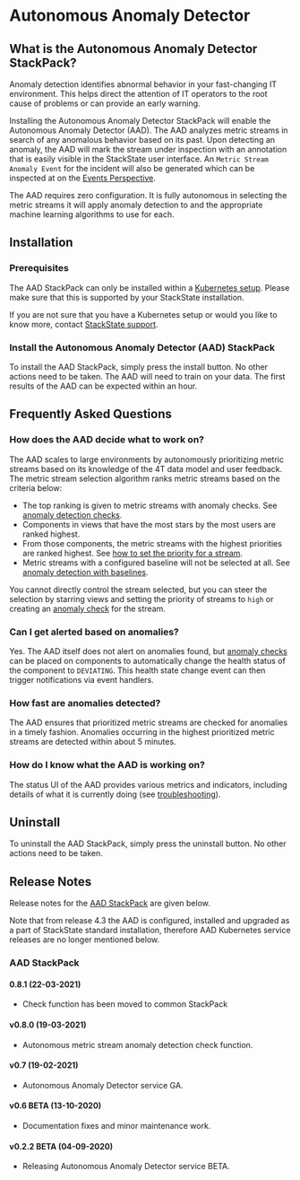 # Autonomous Anomaly Detector

## What is the Autonomous Anomaly Detector StackPack?

Anomaly detection identifies abnormal behavior in your fast-changing IT environment. This helps direct the attention of IT operators to the root cause of problems or can provide an early warning.

Installing the Autonomous Anomaly Detector StackPack will enable the Autonomous Anomaly Detector \(AAD\). The AAD analyzes metric streams in search of any anomalous behavior based on its past. Upon detecting an anomaly, the AAD will mark the stream under inspection with an annotation that is easily visible in the StackState user interface. An `Metric Stream Anomaly Event` for the incident will also be generated which can be inspected at on the [Events Perspective](../../use/views/events_perspective.md).

The AAD requires zero configuration. It is fully autonomous in selecting the metric streams it will apply anomaly detection to and the appropriate machine learning algorithms to use for each.

## Installation

### Prerequisites

The AAD StackPack can only be installed within a [Kubernetes setup](../../setup/installation/kubernetes_install/). Please make sure that this is supported by your StackState installation.

If you are not sure that you have a Kubernetes setup or would you like to know more, contact [StackState support](https://support.stackstate.com/hc/en-us).

### Install the Autonomous Anomaly Detector \(AAD\) StackPack

To install the AAD StackPack, simply press the install button. No other actions need to be taken. The AAD will need to train on your data. The first results of the AAD can be expected within an hour.

## Frequently Asked Questions

### How does the AAD decide what to work on?

The AAD scales to large environments by autonomously prioritizing metric streams based on its knowledge of the 4T data model and user feedback.  The metric stream selection algorithm ranks metric streams based on the criteria below:

* The top ranking is given to metric streams with anomaly checks. See [anomaly detection checks](../../use/health-state-and-event-notifications/anomaly-detection-checks.md).
* Components in views that have the most stars by the most users are ranked highest.
* From those components, the metric streams with the highest priorities are ranked highest. See [how to set the priority for a stream](../../configure/telemetry/how_to_use_the_priority_field_for_components.md).
* Metric streams with a configured baseline will not be selected at all. See [anomaly detection with baselines](../../use/health-state-and-event-notifications/anomaly-detection-with-baselines.md).

You cannot directly control the stream selected, but you can steer the selection by starring views and setting the priority of streams to `high` or creating an [anomaly check](../../use/anomaly-detection-checks.md) for the stream.

### Can I get alerted based on anomalies?

Yes. The AAD itself does not alert on anomalies found, but [anomaly checks](../../use/anomaly-detection-checks.md) can be placed on components to automatically change the health status of the component to `DEVIATING`. This health state change event can then trigger notifications via event handlers.

### How fast are anomalies detected?

The AAD ensures that prioritized metric streams are checked for anomalies in a timely fashion. Anomalies occurring in the highest prioritized metric streams are detected within about 5 minutes.

### How do I know what the AAD is working on?

The status UI of the AAD provides various metrics and indicators, including details of what it is currently doing (see [troubleshooting](../../setup/installation/kubernetes_install/aad_standalone.md#troubleshooting)).

## Uninstall

To uninstall the AAD StackPack, simply press the uninstall button. No other actions need to be taken.

## Release Notes

Release notes for the [AAD StackPack](aad.md#aad-stackpack) are given below.

Note that from release 4.3 the AAD is configured, installed and upgraded as a part of StackState standard installation, therefore AAD Kubernetes service releases are no longer mentioned below.

### AAD StackPack

#### 0.8.1 (22-03-2021)

* Check function has been moved to common StackPack

#### v0.8.0 \(19-03-2021\)

* Autonomous metric stream anomaly detection check function.

#### v0.7 \(19-02-2021\)

* Autonomous Anomaly Detector service GA.

#### v0.6 BETA \(13-10-2020\)

* Documentation fixes and minor maintenance work.

#### v0.2.2 BETA \(04-09-2020\)

* Releasing Autonomous Anomaly Detector service BETA.
